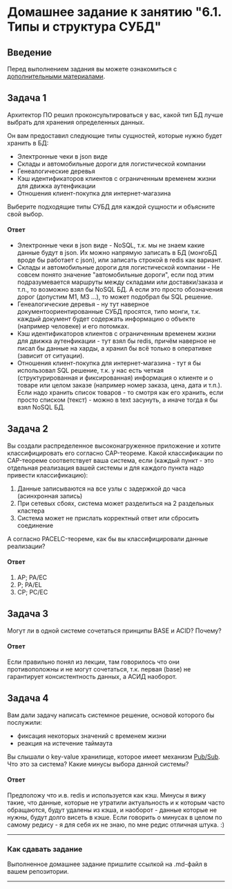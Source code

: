 # Домашнее задание к занятию "6.1. Типы и структура СУБД"

## Введение

Перед выполнением задания вы можете ознакомиться с 
[дополнительными материалами](https://github.com/netology-code/virt-homeworks/tree/master/additional/README.md).

## Задача 1

Архитектор ПО решил проконсультироваться у вас, какой тип БД 
лучше выбрать для хранения определенных данных.

Он вам предоставил следующие типы сущностей, которые нужно будет хранить в БД:

- Электронные чеки в json виде
- Склады и автомобильные дороги для логистической компании
- Генеалогические деревья
- Кэш идентификаторов клиентов с ограниченным временем жизни для движка аутенфикации
- Отношения клиент-покупка для интернет-магазина

Выберите подходящие типы СУБД для каждой сущности и объясните свой выбор.

#### Ответ

- Электронные чеки в json виде - NoSQL, т.к. мы не знаем какие данные будут в json. Их можно напрямую записать в БД (монгоБД вроде бы работает с json), или записать строкой в redis как вариант.
- Склады и автомобильные дороги для логистической компании - Не совсем понято значение "автомобильные дороги", если под этим подразумевается маршруты между складами или доставки/заказа и т.п., то возможно взял бы NoSQL БД. А если это просто обозначения дорог (допустим М1, М3 ...), то может подобрал бы SQL решение. 
- Генеалогические деревья - ну тут наверное документоориентированные СУБД просятся, типо монги, т.к. каждый документ будет содержать информацию о объекте (например человеке) и его потомках.
- Кэш идентификаторов клиентов с ограниченным временем жизни для движка аутенфикации - тут взял бы redis, причём наверное не писал бы данные на харды, а хранил бы всё только в оперативке (зависит от ситуации).
- Отношения клиент-покупка для интернет-магазина - тут я бы использовал SQL решение, т.к. у нас есть четкая (структурированная и фиксированная) информация о клиенте и о товаре или целом заказе (например номер заказа, цена, дата и т.п.). Если надо хранить список товаров - то смотря как его хранить, если просто списком (текст) - можно в text засунуть, а иначе тогда я бы взял NoSQL БД. 

## Задача 2

Вы создали распределенное высоконагруженное приложение и хотите классифицировать его согласно 
CAP-теореме. Какой классификации по CAP-теореме соответствует ваша система, если 
(каждый пункт - это отдельная реализация вашей системы и для каждого пункта надо привести классификацию):

1. Данные записываются на все узлы с задержкой до часа (асинхронная запись)
2. При сетевых сбоях, система может разделиться на 2 раздельных кластера
3. Система может не прислать корректный ответ или сбросить соединение

А согласно PACELC-теореме, как бы вы классифицировали данные реализации?

#### Ответ

1. AP; PA/EC
2. P; PA/EL
3. CP; PC/EC


## Задача 3

Могут ли в одной системе сочетаться принципы BASE и ACID? Почему?

#### Ответ

Если правильно понял из лекции, там говорилось что они противоположны и не могут сочетаться, т.к. первая (base) не гарантирует консистентность данных, а АСИД наоборот.

## Задача 4

Вам дали задачу написать системное решение, основой которого бы послужили:

- фиксация некоторых значений с временем жизни
- реакция на истечение таймаута

Вы слышали о key-value хранилище, которое имеет механизм [Pub/Sub](https://habr.com/ru/post/278237/). 
Что это за система? Какие минусы выбора данной системы?

#### Ответ

Предположу что и.в. redis и используется как кэш.
Минусы я вижу такие, что данные, которые не утратили актуальность и к которым часто обращаются, будут удалены из кэша, и наоборот - данные которые не нужны, будут долго висеть в кэше. Если говорить о минусах в целом по самому редису - я для себя их не знаю, по мне редис отличная штука. :)

---

### Как cдавать задание

Выполненное домашнее задание пришлите ссылкой на .md-файл в вашем репозитории.

---
